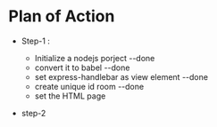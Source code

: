 # Plan of Action 

+ Step-1 :
    - Initialize a nodejs porject --done
    - convert it to babel --done
    - set express-handlebar as view element --done 
    - create unique id room --done
    - set the HTML page 

+ step-2

